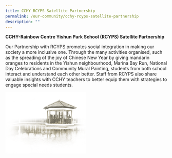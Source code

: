 ```yaml
---
title: CCHY RCYPS Satellite Partnership
permalink: /our-community/cchy-rcyps-satellite-partnership
description: ""
---
```

**CCHY-Rainbow Centre Yishun Park School (RCYPS) Satellite Partnership**

Our Partnership with RCYPS promotes social integration in making our society a more inclusive one. Through the many activities organised, such as the spreading of the joy of Chinese New Year by giving mandarin oranges to residents in the Yishun neighbourhood, Marina Bay Run, National Day Celebrations and Community Mural Painting, students from both school interact and understand each other better. Staff from RCYPS also share valuable insights with CCHY teachers to better equip them with strategies to engage special needs students.

<img src="/images/pavilion.png" 
     style="width:50%">
